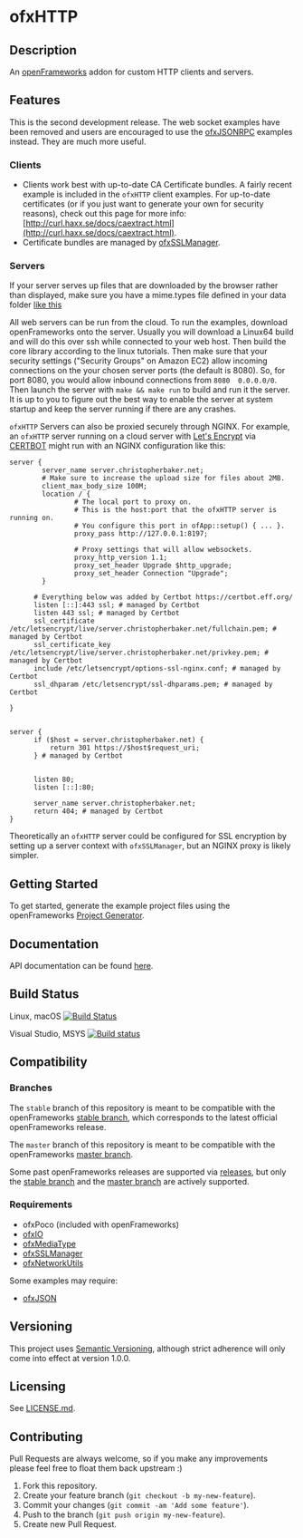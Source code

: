 # ofxHTTP

## Description

An [openFrameworks](http://openframeworks.cc) addon for custom HTTP clients and servers.

## Features

This is the second development release.  The web socket examples have been removed and users are encouraged to use the [ofxJSONRPC](https://github.com/bakercp/ofxJSONRPC) examples instead.  They are much more useful.

### Clients
-   Clients work best with up-to-date CA Certificate bundles. A fairly recent example is included in the `ofxHTTP` client examples.  For up-to-date certificates (or if you just want to generate your own for security reasons), check out this page for more info: [http://curl.haxx.se/docs/caextract.html](http://curl.haxx.se/docs/caextract.html).
-   Certificate bundles are managed by [ofxSSLManager](https://github.com/bakercp/ofxSSLManager).

### Servers
If your server serves up files that are downloaded by the browser rather than displayed, make sure you have a mime.types file defined in your data folder [like this](https://github.com/bakercp/ofxHTTP/tree/master/example_basic_file_server/bin/data/media)

All web servers can be run from the cloud.  To run the examples, download openFrameworks onto the server.  Usually you will download a Linux64 build and will do this over ssh while connected to your web host.  Then build the core library according to the linux tutorials.  Then make sure that your security settings ("Security Groups" on Amazon EC2) allow incoming connections on the your chosen server ports (the default is 8080).  So, for port 8080, you would allow inbound connections from `8080	0.0.0.0/0`.  Then launch the server with `make && make run` to build and run it the server.  It is up to you to figure out the best way to enable the server at system startup and keep the server running if there are any crashes.

`ofxHTTP` Servers can also be proxied securely through NGINX. For example, an `ofxHTTP` server running on a cloud server with [Let's Encrypt](https://letsencrypt.org/) via [CERTBOT](https://certbot.eff.org/) might run with an NGINX configuration like this:

```
server {
        server_name server.christopherbaker.net;
        # Make sure to increase the upload size for files about 2MB.
        client_max_body_size 100M;
        location / {
                # The local port to proxy on.
                # This is the host:port that the ofxHTTP server is running on.
                # You configure this port in ofApp::setup() { ... }.
                proxy_pass http://127.0.0.1:8197;

                # Proxy settings that will allow websockets.
                proxy_http_version 1.1;
                proxy_set_header Upgrade $http_upgrade;
                proxy_set_header Connection "Upgrade";
        }

      # Everything below was added by Certbot https://certbot.eff.org/
      listen [::]:443 ssl; # managed by Certbot
      listen 443 ssl; # managed by Certbot
      ssl_certificate /etc/letsencrypt/live/server.christopherbaker.net/fullchain.pem; # managed by Certbot
      ssl_certificate_key /etc/letsencrypt/live/server.christopherbaker.net/privkey.pem; # managed by Certbot
      include /etc/letsencrypt/options-ssl-nginx.conf; # managed by Certbot
      ssl_dhparam /etc/letsencrypt/ssl-dhparams.pem; # managed by Certbot

}


server {
      if ($host = server.christopherbaker.net) {
          return 301 https://$host$request_uri;
      } # managed by Certbot


      listen 80;
      listen [::]:80;

      server_name server.christopherbaker.net;
      return 404; # managed by Certbot
}
```

Theoretically an `ofxHTTP` server could be configured for SSL encryption by setting up a server context with `ofxSSLManager`, but an NGINX proxy is likely simpler.

## Getting Started

To get started, generate the example project files using the openFrameworks [Project Generator](http://openframeworks.cc/learning/01_basics/how_to_add_addon_to_project/).

## Documentation

API documentation can be found [here](https://bakercp.github.io/ofxHTTP/index.html).

## Build Status

Linux, macOS [![Build Status](https://travis-ci.org/bakercp/ofxHTTP.svg?branch=master)](https://travis-ci.org/bakercp/ofxHTTP)

Visual Studio, MSYS [![Build status](https://ci.appveyor.com/api/projects/status/ltsg7y588u4gw9o7/branch/master?svg=true)](https://ci.appveyor.com/project/bakercp/ofxhttp/branch/master)

## Compatibility

### Branches

The `stable` branch of this repository is meant to be compatible with the openFrameworks [stable branch](https://github.com/openframeworks/openFrameworks/tree/stable), which corresponds to the latest official openFrameworks release.

The `master` branch of this repository is meant to be compatible with the openFrameworks [master branch](https://github.com/openframeworks/openFrameworks/tree/master).

Some past openFrameworks releases are supported via [releases](../../releases/), but only the [stable branch](../../tree/stable) and the [master branch](../../tree/master) are actively supported.

### Requirements
-   ofxPoco (included with openFrameworks)
-   [ofxIO](https://github.com/bakercp/ofxIO)
-   [ofxMediaType](https://github.com/bakercp/ofxMediaType)
-   [ofxSSLManager](https://github.com/bakercp/ofxSSLManager)
-   [ofxNetworkUtils](https://github.com/bakercp/ofxNetworkUtils)

Some examples may require:

-   [ofxJSON](https://github.com/bakercp/ofxJSON)

## Versioning

This project uses [Semantic Versioning](http://semver.org/), although strict adherence will only come into effect at version 1.0.0.

## Licensing

See [LICENSE.md](LICENSE.md).

## Contributing

Pull Requests are always welcome, so if you make any improvements please feel free to float them back upstream :)

1.  Fork this repository.
2.  Create your feature branch (`git checkout -b my-new-feature`).
3.  Commit your changes (`git commit -am 'Add some feature'`).
4.  Push to the branch (`git push origin my-new-feature`).
5.  Create new Pull Request.
